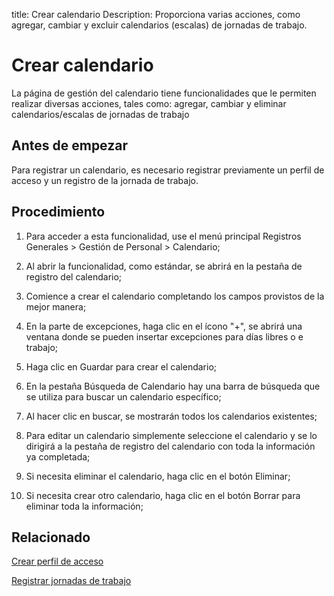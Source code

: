 title:  Crear calendario
Description: Proporciona varias acciones, como agregar, cambiar y excluir calendarios (escalas) de jornadas de trabajo. 

# Crear calendario
La página de gestión del calendario tiene funcionalidades que le permiten realizar diversas acciones, tales como: agregar, cambiar y eliminar calendarios/escalas de jornadas de trabajo 

Antes de empezar
----------------

Para registrar un calendario, es necesario registrar previamente un perfil de acceso y un registro de la jornada de trabajo.

Procedimiento
------------

1.  Para acceder a esta funcionalidad, use el menú principal Registros Generales > Gestión de Personal > Calendario;

2.  Al abrir la funcionalidad, como estándar, se abrirá en la pestaña de registro del calendario;

3.  Comience a crear el calendario completando los campos provistos de la mejor manera;

4.  En la parte de excepciones, haga clic en el ícono "+", se abrirá una ventana donde se pueden insertar excepciones para días libres o e trabajo;

5. Haga clic en Guardar para crear el calendario;

6. En la pestaña Búsqueda de Calendario hay una barra de búsqueda que se utiliza para buscar un calendario específico;

7. Al hacer clic en buscar, se mostrarán todos los calendarios existentes;

8. Para editar un calendario simplemente seleccione el calendario y se lo dirigirá a la pestaña de registro del calendario con toda la información ya completada;

9. Si necesita eliminar el calendario, haga clic en el botón Eliminar;

10. Si necesita crear otro calendario, haga clic en el botón Borrar para eliminar toda la información;


Relacionado
-----------

[Crear perfil de acceso](/es-es/citsmart-platform-9/initial-settings/access-settings/profile/create-profile-access.html)

[Registrar jornadas de trabajo](/es-es/citsmart-platform-9/platform-administration/time/create-working-day.html)

